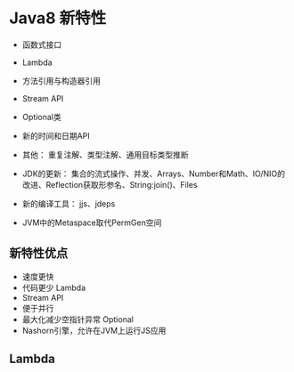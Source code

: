 # Java8 新特性

* 函数式接口

* Lambda

* 方法引用与构造器引用

* Stream API

* Optional类

* 新的时间和日期API

* 其他： 重复注解、类型注解、通用目标类型推断

* JDK的更新： 集合的流式操作、并发、Arrays、Number和Math、IO/NIO的改进、Reflection获取形参名、String:join()、Files

* 新的编译工具： jjs、jdeps

* JVM中的Metaspace取代PermGen空间

  

  

## 新特性优点

  * 速度更快
  * 代码更少 Lambda
  * Stream API
  * 便于并行
  * 最大化减少空指针异常 Optional
  * Nashorn引擎，允许在JVM上运行JS应用





## Lambda



